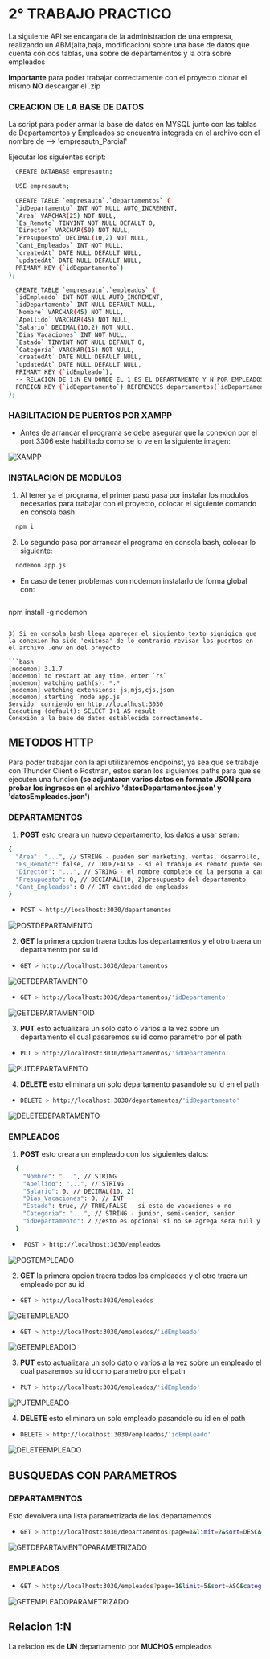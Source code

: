 
# **2° TRABAJO PRACTICO**

La siguiente API se encargara de la administracion de una empresa, realizando un ABM(alta,baja, modificacion) sobre una base de datos que cuenta con dos tablas, una sobre de departamentos y la otra sobre empleados

**Importante** para poder trabajar correctamente con el proyecto clonar el mismo **NO** descargar el .zip

### **CREACION DE LA BASE DE DATOS**

La script para poder armar la base de datos en MYSQL junto con las tablas de Departamentos y Empleados se encuentra integrada en el archivo con el nombre de --> 'empresautn_Parcial'

Ejecutar los siguientes script: 

```bash 
  CREATE DATABASE empresautn;
```

```bash
  USE empresautn;
```

```bash
  CREATE TABLE `empresautn`.`departamentos` (
  `idDepartamento` INT NOT NULL AUTO_INCREMENT,
  `Area` VARCHAR(25) NOT NULL,
  `Es_Remoto` TINYINT NOT NULL DEFAULT 0,
  `Director` VARCHAR(50) NOT NULL,
  `Presupuesto` DECIMAL(10,2) NOT NULL,
  `Cant_Empleados` INT NOT NULL,
  `createdAt` DATE NULL DEFAULT NULL,
  `updatedAt` DATE NULL DEFAULT NULL,
  PRIMARY KEY (`idDepartamento`)
);
```

```bash
  CREATE TABLE `empresautn`.`empleados` (
  `idEmpleado` INT NOT NULL AUTO_INCREMENT, 
  `idDepartamento` INT NULL DEFAULT NULL,
  `Nombre` VARCHAR(45) NOT NULL,
  `Apellido` VARCHAR(45) NOT NULL,
  `Salario` DECIMAL(10,2) NOT NULL,
  `Dias_Vacaciones` INT NOT NULL,
  `Estado` TINYINT NOT NULL DEFAULT 0,
  `Categoria` VARCHAR(15) NOT NULL,
  `createdAt` DATE NULL DEFAULT NULL,
  `updatedAt` DATE NULL DEFAULT NULL,
  PRIMARY KEY (`idEmpleado`),
  -- RELACION DE 1:N EN DONDE EL 1 ES EL DEPARTAMENTO Y N POR EMPLEADOS
  FOREIGN KEY (`idDepartamento`) REFERENCES departamentos(`idDepartamento`)  
);
```

### **HABILITACION DE PUERTOS POR XAMPP**

- Antes de arrancar el programa se debe asegurar que la conexion por el port 3306 este habilitado como se lo ve en la siguiente imagen:

![XAMPP](./assets/xampp.PNG)


### **INSTALACION DE MODULOS**

1) Al tener ya el programa, el primer paso pasa por instalar los modulos necesarios para trabajar con el proyecto, colocar el siguiente comando en consola bash


```bash
  npm i
```

2) Lo segundo pasa por arrancar el programa en consola bash, colocar lo siguiente:

```bash
  nodemon app.js
```
 - En caso de tener problemas con nodemon instalarlo de forma global con:

   ```bash
  npm install -g nodemon
  ```

3) Si en consola bash llega aparecer el siguiento texto signigica que la conexion ha sido 'exitosa' de lo contrario revisar los puertos en el archivo .env en del proyecto

```bash
[nodemon] 3.1.7
[nodemon] to restart at any time, enter `rs`
[nodemon] watching path(s): *.*
[nodemon] watching extensions: js,mjs,cjs,json
[nodemon] starting `node app.js`
Servidor corriendo en http://localhost:3030
Executing (default): SELECT 1+1 AS result
Conexión a la base de datos establecida correctamente. 
```

## **METODOS HTTP**

Para poder trabajar con la api utilizaremos endpoinst, ya sea que se trabaje con Thunder Client o Postman, estos seran los siguientes paths para que se ejecuten una funcion **(se adjuntaron varios datos en formato JSON para probar los ingresos en el archivo 'datosDepartamentos.json' y 'datosEmpleados.json')**

### DEPARTAMENTOS

1) **POST** esto creara un nuevo departamento, los datos a usar seran:

  ```bash 
  {
    "Area": "...", // STRING - pueden ser marketing, ventas, desarrollo, etc
    "Es_Remoto": false, // TRUE/FALSE - si el trabajo es remoto puede ser false o true
    "Director": "...", // STRING - el nombre completo de la persona a cargo
    "Presupuesto": 0, // DECIAMAL(10, 2)presupuesto del departamento
    "Cant_Empleados": 0 // INT cantidad de empleados
  }
  ```
  
 -  ```bash 
    POST > http://localhost:3030/departamentos
    ```

![POSTDEPARTAMENTO](./assets/deptoPOST.PNG)

2) **GET** la primera opcion traera todos los departamentos y el otro traera un departamento por su id

    
- ```bash 
  GET > http://localhost:3030/departamentos
  ```

![GETDEPARTAMENTO](./assets/deptoGET.PNG)


- ```bash 
  GET > http://localhost:3030/departamentos/'idDepartamento'
  ```

![GETDEPARTAMENTOID](./assets/deptoGETID.PNG)


3) **PUT** esto actualizara un solo dato o varios a la vez sobre un departamento el cual pasaremos su id como parametro por el path 

  - ```bash 
    PUT > http://localhost:3030/departamentos/'idDepartamento'
    ```

![PUTDEPARTAMENTO](./assets/deptoPUT.PNG)

4) **DELETE** esto eliminara un solo departamento pasandole su id en el path

  - ```bash 
    DELETE > http://localhost:3030/departamentos/'idDepartamento'
    ```

![DELETEDEPARTAMENTO](./assets/deptoDELETE.PNG)

### EMPLEADOS 

1) **POST** esto creara un empleado con los siguientes datos:

```bash
  {
    "Nombre": "...", // STRING
    "Apellido": "...", // STRING
    "Salario": 0, // DECIMAL(10, 2)
    "Dias_Vacaciones": 0, // INT
    "Estado": true, // TRUE/FALSE - si esta de vacaciones o no
    "Categoria": "...", // STRING - junior, semi-senior, senior
    "idDepartamento": 2 //esto es opcional si no se agrega sera null y no hay relacion 1:N
  }
```

-  ```bash 
    POST > http://localhost:3030/empleados
    ```

![POSTEMPLEADO](./assets/empPOST.PNG)


2) **GET** la primera opcion traera todos los empleados y el otro traera un empleado por su id

- ```bash 
  GET > http://localhost:3030/empleados
  ```

![GETEMPLEADO](./assets/empGET.PNG)


- ```bash 
  GET > http://localhost:3030/empleados/'idEmpleado'
  ```

![GETEMPLEADOID](./assets/empGETID.PNG)

3) **PUT** esto actualizara un solo dato o varios a la vez sobre un empleado el cual pasaremos su id como parametro por el path 

  - ```bash 
    PUT > http://localhost:3030/empleados/'idEmpleado'
    ```

![PUTEMPLEADO](./assets/empPUT.PNG)

4) **DELETE** esto eliminara un solo empleado pasandole su id en el path

  - ```bash 
    DELETE > http://localhost:3030/empleados/'idEmpleado'
    ```

![DELETEEMPLEADO](./assets/empDELETE.PNG)

## BUSQUEDAS CON PARAMETROS

### DEPARTAMENTOS

Esto devolvera una lista parametrizada de los departamentos

- ```bash
  GET > http://localhost:3030/departamentos?page=1&limit=2&sort=DESC&es_Remoto=false
  ```

![GETDEPARTAMENTOPARAMETRIZADO](./assets/getDeptParam.PNG)


### EMPLEADOS

- ```bash
  GET > http://localhost:3030/empleados?page=1&limit=5&sort=ASC&categoria=junior&estado=true
  ```

![GETEMPLEADOPARAMETRIZADO](./assets/getEmpParam.PNG)


## **Relacion 1:N**

La relacion es de **UN** departamento por **MUCHOS** empleados
